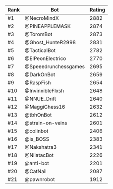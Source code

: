 Rank|Bot|Rating
---|---|---
#1|@NecroMindX|2882
#2|@PINEAPPLEMASK|2874
#3|@ToromBot|2873
#4|@Ghost_HunteR2998|2831
#5|@TacticalBot|2782
#6|@ElPeonElectrico|2770
#7|@Speeedrunchessgames|2695
#8|@DarkOnBot|2659
#9|@RaspFish|2654
#10|@InvinxibleFlxsh|2648
#11|@NNUE_Drift|2640
#12|@MaggiChess16|2632
#13|@tbhOnBot|2612
#14|@strain-on-veins|2601
#15|@colinbot|2406
#16|@is_BOSS|2383
#17|@Nakshatra3|2341
#18|@NilatacBot|2226
#19|@anti-bot|2201
#20|@CatNail|2087
#21|@pawnrobot|1912
